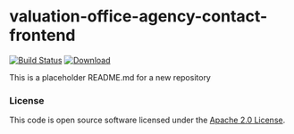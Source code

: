
# valuation-office-agency-contact-frontend

[![Build Status](https://travis-ci.org/hmrc/valuation-office-agency-contact-frontend.svg?branch=master)](https://travis-ci.org/hmrc/valuation-office-agency-contact-frontend) [ ![Download](https://api.bintray.com/packages/hmrc/releases/valuation-office-agency-contact-frontend/images/download.svg) ](https://bintray.com/hmrc/releases/valuation-office-agency-contact-frontend/_latestVersion)

This is a placeholder README.md for a new repository

### License

This code is open source software licensed under the [Apache 2.0 License]("http://www.apache.org/licenses/LICENSE-2.0.html").
    